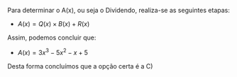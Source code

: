 Para determinar o A(x), ou seja o Dividendo, realiza-se as seguintes etapas: 

 - $A(x) = Q(x) \times B(x) + R(x)$

 Assim, podemos concluir que: 

 - $A(x) = 3x^{3} - 5x^{2} -x +5$ 


Desta forma concluímos que a opção certa é a C) 
